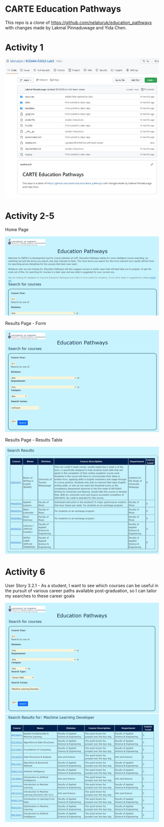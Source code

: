 # CARTE Education Pathways

This repo is a clone of https://github.com/nelaturuk/education_pathways with changes made by Lakmal Pinnaduwage and Yida Chen.

# Activity 1
![image](images/activity1.JPG)

# Activity 2-5

Home Page

![image](images/activity2.JPG)

Results Page - Form

![image](images/activity3.JPG)

Results Page - Results Table

![image](images/activity4.JPG)

# Activity 6

User Story 3.2.1 - As a student, I want to see which courses can be useful in the pursuit of various career paths available post-graduation, so I can tailor my searches to these career goals 

![image](images/activity6-US-3.2.1.JPG)
![image](images/activity6-US-3.2.1-2.JPG)